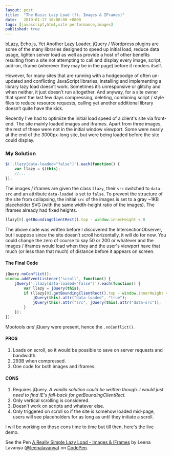 ```yaml
---
layout: post
title:  "The Basic Lazy Load (ft. Images & IFrames)"
date:   2019-01-17 16:00:00 +0800
tags: [javascript,html,site performance,images]
published: true
---
```


bLazy, Echo.js, Yet Another Lazy Loader, jQuery / Wordpress plugins are some of the many libraries designed to speed up initial load, reduce data usage, lighten server load as well as provide a host of other benefits resulting from a site not attempting to call and display every image, script, add-on, iframe (wherever they may be in the page) before it renders itself.

However, for many sites that are running with a hodgepodge of often un-updated and conflicting JavaScript libraries, installing and implementing a library lazy load doesn’t work. Sometimes it’s unresponsive or glitchy and when neither, it just doesn’t run altogether. And anyway, for a site owner that spent the last few days compressing, deleting, combining script / style files to reduce resource requests, calling yet another additional library doesn’t quite have the kick.

Recently I've had to optimize the initial load speed of a client's site via front-end. The site mainly loaded images and iframes. Apart from three images, the rest of these were not in the initial window viewport. Some were nearly at the end of the 3000px-long site, but were being loaded before the site could display.

### My Solution

```javascript
$('.llazy[data-loaded="false"]').each(function() {
    var llazy = $(this);
    //...
});
```

The images / iframes are given the class `llazy`, their `src` switched to `data-src` and an attribute `data-loaded` is set to `false`. To prevent the structure of the site from collapsing, the initial `src` of the images is set to a gray ~1KB placeholder SVG (with the same width-height ratio of the images). The iframes already had fixed heights.

```javascript
llazy[0].getBoundingClientRect().top - window.innerHeight < 0
```

The above code was written before I discovered the IntersectionObserver, but I suppose since the site doesn’t scroll horizontally, it will do for now. You could change the zero of course to say 50 or 200 or whatever and the images / iframes would load when they and the user's viewport have that much (or less than that much) of distance before it appears on screen.

#### The Final Code

```javascript
jQuery.noConflict();
window.addEventListener("scroll", function() {
    jQuery('.llazy[data-loaded="false"]').each(function() {
        var llazy = jQuery(this);
        if (llazy[0].getBoundingClientRect().top - window.innerHeight < 0) {
            jQuery(this).attr("data-loaded", "true");
            jQuery(this).attr("src", jQuery(this).attr("data-src"));
        }
    });
});
```

Mootools *and* jQuery were present, hence the `.noConflict()`.

#### PROS

1. Loads on scroll, so it would be possible to save on server requests and bandwidth.
2. 293B when compressed.
3. One code for both images and iframes.

#### CONS

1. Requires jQuery. *A vanilla solution could be written though. I would just need to find IE's fall-back for getBoundingClientRect.*
2. Only vertical scrolling is considered.
3. Doesn’t work on scripts and whatever else.
4. Only triggered on scroll so if the site is somehow loaded mid-page, users will see placeholders for as long as until they initiate a scroll.

I will be working on those cons time to time but till then, here's the live demo.

<p data-height="552" data-theme-id="21171" data-slug-hash="gjGWqg" data-default-tab="result,js" data-user="leenalavanya" data-pen-title="A Really Simple Lazy Load - Images & IFrames" class="codepen"><span>See the Pen <a href="https://codepen.io/leenalavanya/pen/gjGWqg/">A Really Simple Lazy Load - Images & IFrames</a> by Leena Lavanya (<a href="https://codepen.io/leenalavanya">@leenalavanya</a>) on <a href="https://codepen.io">CodePen</a>.</span></p>
<script async src="https://static.codepen.io/assets/embed/ei.js"></script>
